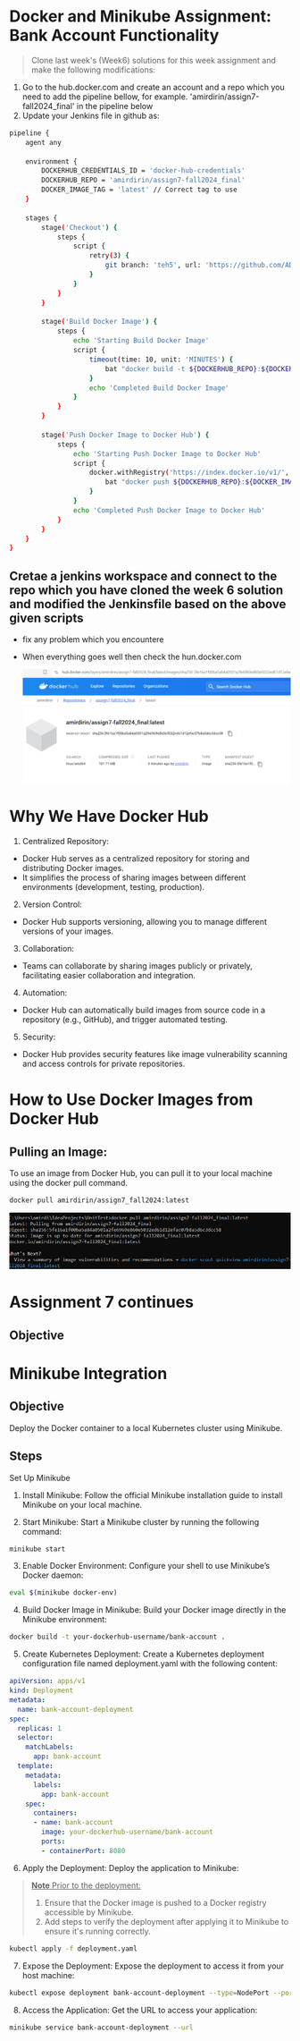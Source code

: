 # Docker and Minikube Assignment: Bank Account Functionality
> Clone last week's (Week6) solutions for this week assignment and make the following modifications:
1. Go to the hub.docker.com and create an account and a repo which you need to add the pipeline bellow, for example. 'amirdirin/assign7-fall2024_final' in the pipeline below
1. Update your Jenkins file in github as:
```sh
pipeline {
    agent any
    
    environment {
        DOCKERHUB_CREDENTIALS_ID = 'docker-hub-credentials'
        DOCKERHUB_REPO = 'amirdirin/assign7-fall2024_final'
        DOCKER_IMAGE_TAG = 'latest' // Correct tag to use
    }

    stages {
        stage('Checkout') {
            steps {
                script {
                    retry(3) {
                        git branch: 'teh5', url: 'https://github.com/ADirin/OTP1_Assign7_Fall2024.git'
                    }
                }
            }
        }
        
        stage('Build Docker Image') {
            steps {
                echo 'Starting Build Docker Image'
                script {
                    timeout(time: 10, unit: 'MINUTES') {
                        bat "docker build -t ${DOCKERHUB_REPO}:${DOCKER_IMAGE_TAG} --progress=plain ."
                    }
                    echo 'Completed Build Docker Image'
                }
            }
        }

        stage('Push Docker Image to Docker Hub') {
            steps {
                echo 'Starting Push Docker Image to Docker Hub'
                script {
                    docker.withRegistry('https://index.docker.io/v1/', DOCKERHUB_CREDENTIALS_ID) {
                        bat "docker push ${DOCKERHUB_REPO}:${DOCKER_IMAGE_TAG}"
                    }
                }
                echo 'Completed Push Docker Image to Docker Hub'
            }
        }
    }
}
```

## Cretae a jenkins workspace and connect to the repo which you have cloned the week 6 solution and modified the Jenkinsfile based on the above given scripts
* fix any problem which you encountere
* When everything goes well then check the hun.docker.com

  ![hub.docker](/Images/hub_image_2.PNG)

# Why We Have Docker Hub
1. Centralized Repository:

  - Docker Hub serves as a centralized repository for storing and distributing Docker images.
  - It simplifies the process of sharing images between different environments (development, testing, production).

2. Version Control:
  - Docker Hub supports versioning, allowing you to manage different versions of your images.

3. Collaboration:
  - Teams can collaborate by sharing images publicly or privately, facilitating easier collaboration and integration.

4. Automation:
  - Docker Hub can automatically build images from source code in a repository (e.g., GitHub), and trigger automated testing.

5. Security:
  - Docker Hub provides security features like image vulnerability scanning and access controls for private repositories.

# How to Use Docker Images from Docker Hub
## Pulling an Image:
To use an image from Docker Hub, you can pull it to your local machine using the docker pull command.
```sh
docker pull amirdirin/assign7_fall2024:latest

```
![hub.docker](/Images/hub_use.PNG)

  
# Assignment 7 continues
## Objective





# Minikube Integration
## Objective
Deploy the Docker container to a local Kubernetes cluster using Minikube.

## Steps
Set Up Minikube
1. Install Minikube:
Follow the official Minikube installation guide to install Minikube on your local machine.

2. Start Minikube:
Start a Minikube cluster by running the following command:
```sh
minikube start
```
3. Enable Docker Environment:
   Configure your shell to use Minikube’s Docker daemon:
```sh
eval $(minikube docker-env)
```
4. Build Docker Image in Minikube:
  Build your Docker image directly in the Minikube environment:

```sh
docker build -t your-dockerhub-username/bank-account .
```
5. Create Kubernetes Deployment:
Create a Kubernetes deployment configuration file named deployment.yaml with the following content:

```yaml
apiVersion: apps/v1
kind: Deployment
metadata:
  name: bank-account-deployment
spec:
  replicas: 1
  selector:
    matchLabels:
      app: bank-account
  template:
    metadata:
      labels:
        app: bank-account
    spec:
      containers:
      - name: bank-account
        image: your-dockerhub-username/bank-account
        ports:
        - containerPort: 8080
```
6. Apply the Deployment:
Deploy the application to Minikube:
> <ins>**Note**<ins> Prior to the deployment:
> 1. Ensure that the Docker image is pushed to a Docker registry accessible by Minikube.
> 2. Add steps to verify the deployment after applying it to Minikube to ensure it's running correctly.
```sh
kubectl apply -f deployment.yaml
```
7. Expose the Deployment:
Expose the deployment to access it from your host machine:

```sh
kubectl expose deployment bank-account-deployment --type=NodePort --port=8080
```
8. Access the Application:
Get the URL to access your application:

```sh
minikube service bank-account-deployment --url
```






